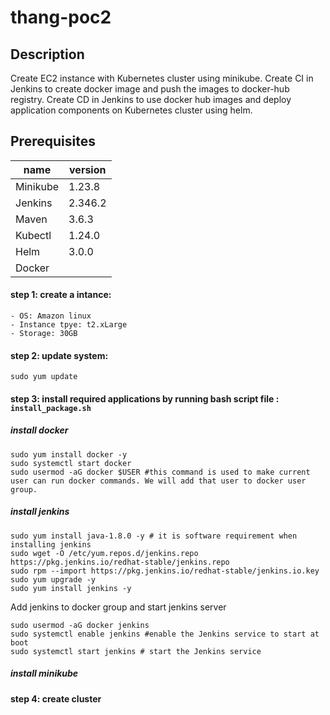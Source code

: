 # thang-poc2
## Description
Create EC2 instance with Kubernetes cluster using minikube.
Create CI in Jenkins to create docker image and push the images to docker-hub registry.
Create CD in Jenkins to use docker hub images and deploy application components on Kubernetes cluster using helm.
## Prerequisites
| name  | version |
| ------------- | ------------- |
|  Minikube | 1.23.8    |
| Jenkins     |  2.346.2 |
| Maven      |  3.6.3     |
| Kubectl     | 1.24.0    |
| Helm         | 3.0.0     |
| Docker      ||

#### step 1: create a intance: 

    - OS: Amazon linux
    - Instance tpye: t2.xLarge
    - Storage: 30GB

#### step 2: update system:

   `sudo yum update`
#### step 3: install required applications by running bash script file : `install_package.sh`

##### install docker
	sudo yum install docker -y
	sudo systemctl start docker
	sudo usermod -aG docker $USER #this command is used to make current user can run docker commands. We will add that user to docker user group.
##### install jenkins

	sudo yum install java-1.8.0 -y # it is software requirement when installing jenkins
	sudo wget -O /etc/yum.repos.d/jenkins.repo https://pkg.jenkins.io/redhat-stable/jenkins.repo 
 	sudo rpm --import https://pkg.jenkins.io/redhat-stable/jenkins.io.key
	sudo yum upgrade -y
	sudo yum install jenkins -y
Add jenkins to docker group and start jenkins server

	sudo usermod -aG docker jenkins 
	sudo systemctl enable jenkins #enable the Jenkins service to start at boot
	sudo systemctl start jenkins # start the Jenkins service
##### install minikube

#### step 4: create cluster
